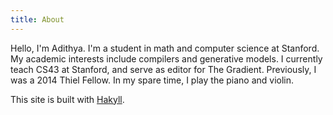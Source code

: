 ```yaml
---
title: About
---
```


<p>Hello, I'm Adithya.  I'm a student in math and computer science at Stanford.  My academic interests include compilers and generative models.  I currently teach CS43 at Stanford, and serve as editor for The Gradient.  Previously, I was a 2014 Thiel Fellow. In my spare time, I play the piano and violin.</p>

This site is built with [Hakyll](https://jaspervdj.be/hakyll/).